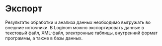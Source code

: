 # Экспорт

Результаты обработки и анализа данных необходимо выгружать во внешние источники. В Loginom можно экспортировать данные в текстовый файл, XML-файл, электронные таблицы, внутренний формат программы, а также в базы данных.
